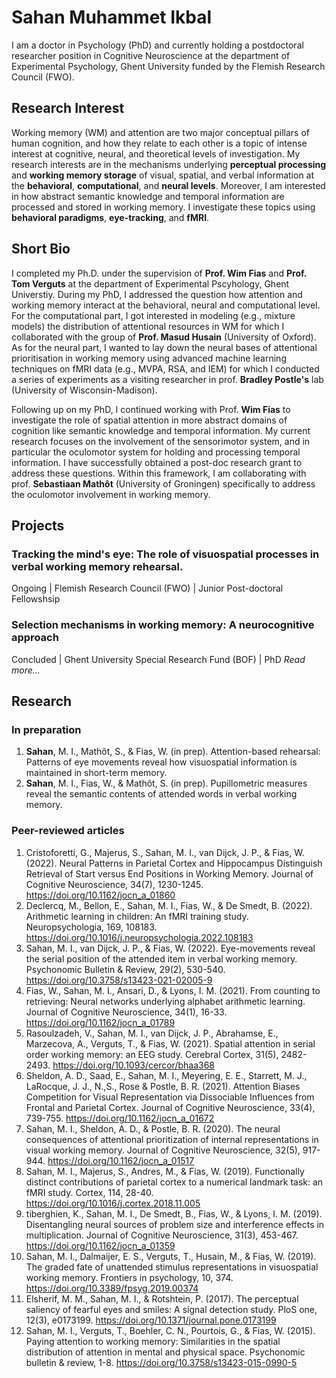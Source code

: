 # Sahan Muhammet Ikbal 

I am a doctor in Psychology (PhD) and currently holding a postdoctoral researcher position in Cognitive Neuroscience at the department of Experimental Psychology, Ghent University funded by the Flemish Research Council (FWO).

## Research Interest
Working memory (WM) and attention are two major conceptual pillars of human cognition, and how they relate to each other is a topic of intense interest at cognitive, neural, and theoretical levels of investigation. My research interests are in the mechanisms underlying **perceptual processing** and **working memory storage** of visual, spatial, and verbal information at the **behavioral**, **computational**, and **neural levels**. Moreover, I am interested in how abstract semantic knowledge and temporal information are processed and stored in working memory. I investigate these topics using **behavioral paradigms**, **eye-tracking**, and **fMRI**. 

## Short Bio
I completed my Ph.D. under the supervision of **Prof. Wim Fias** and **Prof. Tom Verguts** at the department of Experimental Pscyhology, Ghent Universtiy. During my PhD, I addressed the question how attention and working memory interact at the behavioral, neural and computational level. For the computational part, I got interested in modeling (e.g., mixture models) the distribution of attentional resources in WM for which I collaborated with the group of **Prof. Masud Husain** (University of Oxford). As for the neural part, I wanted to lay down the neural bases of attentional prioritisation in working memory using advanced machine learning techniques on fMRI data (e.g., MVPA, RSA, and IEM) for which I conducted a series of experiments as a visiting researcher in prof. **Bradley Postle's** lab  (University of Wisconsin-Madison).

Following up on my PhD, I continued working with Prof. **Wim Fias** to investigate the role of spatial attention in more abstract domains of cognition like semantic knowledge and temporal information. My current research focuses on the involvement of the sensorimotor system, and in particular the oculomotor system for holding and processing temporal information. I have successfully obtained a post-doc research grant to address these questions. Within this framework, I am collaborating with prof. **Sebastiaan Mathôt** (University of Groningen) specifically to address the oculomotor involvement in working memory.


## Projects
### Tracking the mind's eye: The role of visuospatial processes in verbal working memory rehearsal.
Ongoing | Flemish Research Council (FWO) | Junior Post-doctoral Fellowshsip
### Selection mechanisms in working memory: A neurocognitive approach
Concluded | Ghent University Special Research Fund (BOF) | PhD *Read more...*


## Research
### In preparation
1.	**Sahan**, M. I., Mathôt, S., & Fias, W. (in prep). Attention-based rehearsal: Patterns of eye movements reveal how visuospatial information is maintained in short-term memory.
2.	**Sahan**, M. I., Fias, W., & Mathôt, S. (in prep). Pupillometric measures reveal the semantic contents of attended words in verbal working memory.

### Peer-reviewed articles
1.	Cristoforetti, G., Majerus, S., Sahan, M. I., van Dijck, J. P., & Fias, W. (2022). Neural Patterns in Parietal Cortex and Hippocampus Distinguish Retrieval of Start versus End Positions in Working Memory. Journal of Cognitive Neuroscience, 34(7), 1230-1245. https://doi.org/10.1162/jocn_a_01860
2.	Declercq, M., Bellon, E., Sahan, M. I., Fias, W., & De Smedt, B. (2022). Arithmetic learning in children: An fMRI training study. Neuropsychologia, 169, 108183. https://doi.org/10.1016/j.neuropsychologia.2022.108183
3.	Sahan, M. I., van Dijck, J. P., & Fias, W. (2022). Eye-movements reveal the serial position of the attended item in verbal working memory. Psychonomic Bulletin & Review, 29(2), 530-540. https://doi.org/10.3758/s13423-021-02005-9 
4.	Fias, W., Sahan, M. I., Ansari, D., & Lyons, I. M. (2021). From counting to retrieving: Neural networks underlying alphabet arithmetic learning. Journal of Cognitive Neuroscience, 34(1), 16-33. https://doi.org/10.1162/jocn_a_01789
5.	Rasoulzadeh, V., Sahan, M. I., van Dijck, J. P., Abrahamse, E., Marzecova, A., Verguts, T., & Fias, W. (2021). Spatial attention in serial order working memory: an EEG study. Cerebral Cortex, 31(5), 2482-2493. https://doi.org/10.1093/cercor/bhaa368
6.	Sheldon, A. D., Saad, E., Sahan, M. I., Meyering, E. E., Starrett, M. J., LaRocque, J. J., N.,S., Rose & Postle, B. R. (2021). Attention Biases Competition for Visual Representation via Dissociable Influences from Frontal and Parietal Cortex. Journal of Cognitive Neuroscience, 33(4), 739-755. https://doi.org/10.1162/jocn_a_01672
7.	Sahan, M. I., Sheldon, A. D., & Postle, B. R. (2020). The neural consequences of attentional prioritization of internal representations in visual working memory. Journal of Cognitive Neuroscience, 32(5), 917-944. https://doi.org/10.1162/jocn_a_01517
8.	Sahan, M. I., Majerus, S., Andres, M., & Fias, W. (2019). Functionally distinct contributions of parietal cortex to a numerical landmark task: an fMRI study. Cortex, 114, 28-40. https://doi.org/10.1016/j.cortex.2018.11.005
9.	tiberghien, K., Sahan, M. I., De Smedt, B., Fias, W., & Lyons, I. M. (2019). Disentangling neural sources of problem size and interference effects in multiplication. Journal of Cognitive Neuroscience, 31(3), 453-467. https://doi.org/10.1162/jocn_a_01359
10.	Sahan, M. I., Dalmaijer, E. S., Verguts, T., Husain, M., & Fias, W. (2019). The graded fate of unattended stimulus representations in visuospatial working memory. Frontiers in psychology, 10, 374. https://doi.org/10.3389/fpsyg.2019.00374
11.	Elsherif, M. M., Sahan, M. I., & Rotshtein, P. (2017). The perceptual saliency of fearful eyes and smiles: A signal detection study. PloS one, 12(3), e0173199. https://doi.org/10.1371/journal.pone.0173199
12.	Sahan, M. I., Verguts, T., Boehler, C. N., Pourtois, G., & Fias, W. (2015). Paying attention to working memory: Similarities in the spatial distribution of attention in mental and physical space. Psychonomic bulletin & review, 1-8. https://doi.org/10.3758/s13423-015-0990-5 





